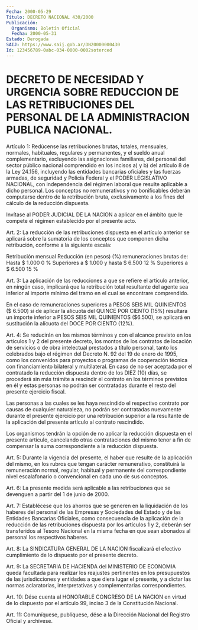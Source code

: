 ```yaml
---
Fecha: 2000-05-29
Título: DECRETO NACIONAL 430/2000
Publicación:
  Organismo: Boletín Oficial
  Fecha: 2000-05-31
Estado: Derogada
SAIJ: https://www.saij.gob.ar/DN20000000430
Id: 123456789-0abc-034-0000-0002soterced
---
```

# DECRETO DE NECESIDAD Y URGENCIA SOBRE REDUCCION DE LAS RETRIBUCIONES DEL PERSONAL DE LA ADMINISTRACION PUBLICA NACIONAL.

<a id="1"></a>
Artículo 1: Redúcense las retribuciones brutas, totales, mensuales, normales, habituales, regulares y permanentes, y el sueldo anual complementario, excluyendo las asignaciones familiares, del personal del sector público nacional comprendido en los incisos a) y b) del artículo 8 de la Ley 24.156, incluyendo   las  entidades  bancarias  oficiales  y  las  fuerzas armadas, de seguridad  y  Policía  Federal  y el PODER LEGISLATIVO NACIONAL,  con  independencia  del  régimen  laboral  que  resulte aplicable  a  dicho personal. Los conceptos no remunerativos y no bonificables deberán computarse dentro de la retribución bruta, exclusivamente a los fines del cálculo de la reducción dispuesta.

Invítase al PODER JUDICIAL DE LA NACION a aplicar en el ámbito que le compete el régimen establecido por el presente acto.

<a id="2"></a>
Art.  2:  La  reducción  de  las retribuciones dispuesta  en  el artículo anterior se aplicará sobre  la  sumatoria de los conceptos que  componen dicha retribución, conforme a  la  siguiente  escala:

 Retribución mensual                          Reducción    (en pesos)                                 (%) remuneraciones brutas de: Hasta $ 1.000                                   0 % Superiores a $ 1.000 y hasta $ 6.500           12 %  Superiores a $ 6.500                           15 %

<a id="3"></a>
Art.  3: La aplicación de las reducciones  a  que  se  refiere  el artículo  anterior,  en  ningún  caso, implicará que la retribución total  resultante del agente sea inferior  al  importe  mínimo  del tramo en el cual se encontrare comprendido.

En el caso de remuneraciones superiores a PESOS SEIS MIL QUINIENTOS ($ 6.500)  si  de  aplicar  la alícuota del QUINCE POR CIENTO (15%) resultara un importe inferior  a  PESOS  SEIS  MIL  QUINIENTOS ($6.500), se aplicará en sustitución la alícuota del DOCE POR CIENTO (12%).

<a id="4"></a>
Art.  4:  Se  reducirán  en  los mismos términos y con el alcance previsto en los artículos 1 y 2 del presente decreto, los montos de los contratos de locación de servicios  o  de obra intelectual prestados a título personal, tanto los celebrados  bajo  el régimen del Decreto N. 92 del 19 de enero de 1995, como los convenidos para proyectos o programas  de  cooperación técnica con financiamiento bilateral y multilateral. En  caso  de  no  ser  aceptada  por  el contratado la reducción dispuesta dentro de los DIEZ (10) días, se procederá  sin  más trámite a rescindir el contrato en los términos previstos en él  y  estas  personas  no  podrán  ser  contratadas durante el resto del presente ejercicio fiscal.

Las  personas  a  las  cuales se les haya rescindido el respectivo contrato  por  causas  de  cualquier   naturaleza,  no  podrán  ser contratadas  nuevamente  durante  el  presente  ejercicio  por  una retribución superior a la resultante de la aplicación del presente artículo al contrato rescindido.

Los  organismos  tendrán  la  opción  de no  aplicar  la  reducción dispuesta en el presente artículo, cancelando  otras contrataciones del  mismo  tenor a fin de compensar la suma correspondiente  a  la reducción dispuesta.

<a id="5"></a>
Art. 5: Durante  la vigencia del presente, el haber que resulte de la  aplicación  del  mismo,  en  los  rubros  que  tengan  carácter remunerativo,  constituirá  la  remuneración  normal,  regular, habitual y permanente  del  correspondiente nivel escalafonario  o convencional en cada uno de sus conceptos.

<a id="6"></a>
Art.  6: La presente medida será aplicable a las retribuciones que se devenguen a partir del 1 de junio de 2000.

<a id="7"></a>
Art. 7:  Establécese  que  los  ahorros  que  se  generen  en  la liquidación  de  los  haberes  del  personal  de  las  Empresas  y Sociedades  del Estado y de las Entidades Bancarias Oficiales, como consecuencia de la aplicación de la reducción de las retribuciones dispuesta por  los  artículos  1  y  2, deberán ser transferidos al Tesoro Nacional en la misma fecha en que  sean abonados al personal los respectivos haberes.

<a id="8"></a>
Art.  8:  La  SINDICATURA  GENERAL  DE LA NACION  fiscalizará  el efectivo  cumplimiento  de  lo dispuesto por  el  presente  decreto.

<a id="9"></a>
Art. 9: La SECRETARIA DE HACIENDA del MINISTERIO DE ECONOMIA queda facultada  para  realizar  los reajustes  pertinentes  en  los presupuestos de las jurisdicciones  y  entidades  a que diera lugar el presente, y a dictar las normas aclaratorias, interpretativas  y complementarias correspondientes.

<a id="10"></a>
Art. 10: Dése  cuenta  al  HONORABLE  CONGRESO  DE  LA NACION en virtud  de  lo  dispuesto  por  el  artículo  99,  inciso 3 de la Constitución Nacional.

<a id="11"></a>
Art. 11: Comuníquese, publíquese, dése a la Dirección Nacional del Registro Oficial y archívese.